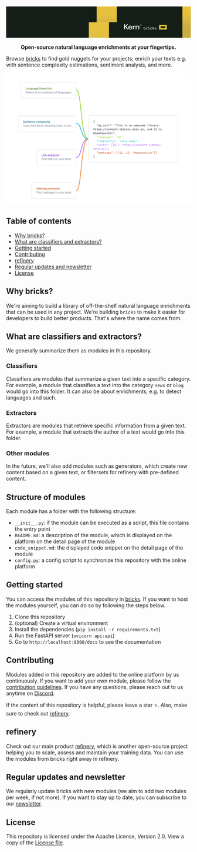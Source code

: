 ![](identifier.svg)

<p align="center">
    <b>Open-source natural language enrichments at your fingertips.</b>
</p>

Browse [bricks](https://bricks.kern.ai) to find gold nuggets for your projects; enrich your texts e.g. with sentence complexity estimations, sentiment analysis, and more.

![](hero.svg)

## Table of contents
- [Why bricks?](#why-bricks)
- [What are classifiers and extractors?](#what-are-classifiers-and-extractors)
- [Getting started](#getting-started)
- [Contributing](#contributing)
- [refinery](#refinery)
- [Regular updates and newsletter](#regular-updates-and-newsletter)
- [License](#license)

## Why bricks?
We're aiming to build a library of off-the-shelf natural language enrichments that can be used in any project. We're building `bricks` to make it easier for developers to build better products. That's where the name comes from.

## What are classifiers and extractors?
We generally summarize them as modules in this repository.

### Classifiers
Classifiers are modules that summarize a given text into a specific category. For example, a module that classifies a text into the category `news` or `blog` would go into this folder. It can also be about enrichments, e.g. to detect languages and such.

### Extractors
Extractors are modules that retrieve specific information from a given text. For example, a module that extracts the author of a text would go into this folder.

### Other modules
In the future, we'll also add modules such as generators, which create new content based on a given text, or filtersets for refinery with pre-defined content.

## Structure of modules
Each module has a folder with the following structure:
- `__init__.py`: if the module can be executed as a script, this file contains the entry point
- `README.md`: a description of the module, which is displayed on the platform on the detail page of the module
- `code_snippet.md`: the displayed code snippet on the detail page of the module
- `config.py`: a config script to synchronize this repository with the online platform

## Getting started
You can access the modules of this repository in [bricks](https://bricks.kern.ai). If you want to host the modules yourself, you can do so by following the steps below.

1. Clone this repository
2. (optional) Create a virtual environment
3. Install the dependencies (`pip install -r requirements.txt`)
4. Run the FastAPI server (`uvicorn api:api`)
5. Go to `http://localhost:8000/docs` to see the documentation

## Contributing
Modules added in this repository are added to the online platform by us continuously. If you want to add your own module, please follow the [contribution guidelines](CONTRIBUTING.md). If you have any questions, please reach out to us anytime on [Discord](https://discord.gg/qf4rGCEphW).

If the content of this repository is helpful, please leave a star ⭐️. Also, make sure to check out [refinery](#refinery).

## refinery
Check out our main product [refinery](https://github.com/code-kern-ai/refinery), which is another open-source project helping you to scale, assess and maintain your training data. You can use the modules from bricks right away in refinery.

## Regular updates and newsletter
We regularly update bricks with new modules (we aim to add two modules per week, if not more). If you want to stay up to date, you can subscribe to our [newsletter](https://www.kern.ai/#email-address).

## License
This repository is licensed under the Apache License, Version 2.0. View a copy of the [License file](LICENSE).
